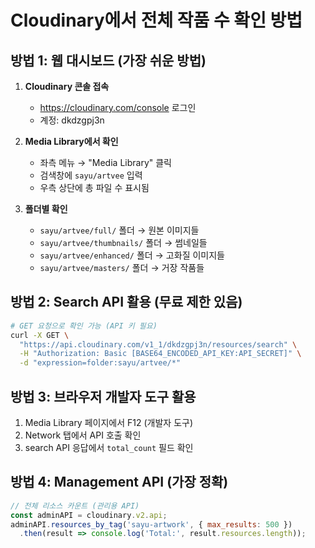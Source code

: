 # Cloudinary에서 전체 작품 수 확인 방법

## 방법 1: 웹 대시보드 (가장 쉬운 방법)

1. **Cloudinary 콘솔 접속**
   - https://cloudinary.com/console 로그인
   - 계정: dkdzgpj3n

2. **Media Library에서 확인**
   - 좌측 메뉴 → "Media Library" 클릭
   - 검색창에 `sayu/artvee` 입력
   - 우측 상단에 총 파일 수 표시됨

3. **폴더별 확인**
   - `sayu/artvee/full/` 폴더 → 원본 이미지들
   - `sayu/artvee/thumbnails/` 폴더 → 썸네일들
   - `sayu/artvee/enhanced/` 폴더 → 고화질 이미지들
   - `sayu/artvee/masters/` 폴더 → 거장 작품들

## 방법 2: Search API 활용 (무료 제한 있음)

```bash
# GET 요청으로 확인 가능 (API 키 필요)
curl -X GET \
  "https://api.cloudinary.com/v1_1/dkdzgpj3n/resources/search" \
  -H "Authorization: Basic [BASE64_ENCODED_API_KEY:API_SECRET]" \
  -d "expression=folder:sayu/artvee/*"
```

## 방법 3: 브라우저 개발자 도구 활용

1. Media Library 페이지에서 F12 (개발자 도구)
2. Network 탭에서 API 호출 확인
3. search API 응답에서 `total_count` 필드 확인

## 방법 4: Management API (가장 정확)

```javascript
// 전체 리소스 카운트 (관리용 API)
const adminAPI = cloudinary.v2.api;
adminAPI.resources_by_tag('sayu-artwork', { max_results: 500 })
  .then(result => console.log('Total:', result.resources.length));
```